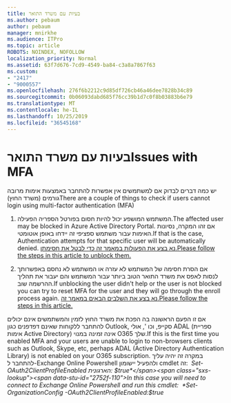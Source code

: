 ```yaml
---
title: בעיות עם משרד התואר
ms.author: pebaum
author: pebaum
manager: mnirkhe
ms.audience: ITPro
ms.topic: article
ROBOTS: NOINDEX, NOFOLLOW
localization_priority: Normal
ms.assetid: 63f7d676-7cd9-4549-ba84-c3a8a7867f63
ms.custom:
- "2417"
- "9000557"
ms.openlocfilehash: 276f6b2212c9d85df726cb46a46dee7828b34c89
ms.sourcegitcommit: 0b06093dabd685f76cc39b1d7c0f8b03883b6e79
ms.translationtype: MT
ms.contentlocale: he-IL
ms.lasthandoff: 10/25/2019
ms.locfileid: "36545168"
---
```

# <a name="issues-with-mfa"></a><span data-ttu-id="2752f-102">בעיות עם משרד התואר</span><span class="sxs-lookup"><span data-stu-id="2752f-102">Issues with MFA</span></span>
<span data-ttu-id="2752f-103">יש כמה דברים לבדוק אם למשתמשים אין אפשרות להתחבר באמצעות אימות מרובה גורמים (משרד החוץ)</span><span class="sxs-lookup"><span data-stu-id="2752f-103">There are a couple of things to check if users cannot login using multi-factor authentication (MFA)</span></span>

1. <span data-ttu-id="2752f-104">המשתמש המושפע יכול להיות חסום בפורטל הספריה הפעילה.</span><span class="sxs-lookup"><span data-stu-id="2752f-104">The affected user may be blocked in Azure Active Directory Portal.</span></span> <span data-ttu-id="2752f-105">אם זהו המקרה, נסיונות האימות עבור משתמש ספציפי זה יידחו באופן אוטומטי.</span><span class="sxs-lookup"><span data-stu-id="2752f-105">If that is the case, Authentication attempts for that specific user will be automatically denied.</span></span> [<span data-ttu-id="2752f-106">נא בצע את הפעולות במאמר זה כדי לבטל את חסימתן.</span><span class="sxs-lookup"><span data-stu-id="2752f-106">Please follow the steps in this article to unblock them.</span></span>](https://docs.microsoft.com/azure/active-directory/authentication/howto-mfa-mfasettings#block-and-unblock-users)

2. <span data-ttu-id="2752f-107">אם הסרת חסימה של המשתמש לא עזרה או המשתמש לא נחסם באפשרותך לנסות לאפס את משרד התואר הטוב ביותר עבור המשתמש והם יעבור את תהליך ההרשמה שוב.</span><span class="sxs-lookup"><span data-stu-id="2752f-107">If unblocking the user didn't help or the user is not blocked you can try to reset MFA for the user and they will go through the enroll process again.</span></span> [<span data-ttu-id="2752f-108">נא בצע את השלבים הבאים במאמר זה.</span><span class="sxs-lookup"><span data-stu-id="2752f-108">Please follow the steps in this article.</span></span>](https://docs.microsoft.com/azure/active-directory/authentication/howto-mfa-userdevicesettings#require-users-to-provide-contact-methods-again)

<span data-ttu-id="2752f-109">אם זו הפעם הראשונה בה הפכת את משרד החוץ לזמין והמשתמשים אינם יכולים להתחבר ללקוחות שאינם דפדפנים כגון Outlook, סקייפ, וכו ', אולי ADAL (ספריית אימות Active Directory) אינה זמינה במנוי O365 שלך.</span><span class="sxs-lookup"><span data-stu-id="2752f-109">If this is the first time you enabled MFA and your users are unable to login to non-browsers clients such as Outlook, Skype, etc, perhaps ADAL (Active Directory Authentication Library) is not enabled on your O365 subscription.</span></span> <span data-ttu-id="2752f-110">במקרה זה יהיה עליך להתחבר ל-Exchange Online Powershell ולהפעיל יישומון cmdlet זה:  *Set-OAuth2ClientProfileEnabled הארגונית: $true*</span><span class="sxs-lookup"><span data-stu-id="2752f-110">In this case you will need to connect to Exchange Online Powershell and run this cmdlet:  *Set-OrganizationConfig -OAuth2ClientProfileEnabled:$true*</span></span>
